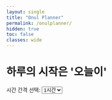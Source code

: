```yaml
---
layout: single
title: "Onul Planner"
permalink: /onulplanner/
hidden: true
toc: false
classes: wide
---
```


<div id="onulplanner">
    <h1>하루의 시작은 '오늘이'</h1>
    <div id="time-selector">
        <label for="time-interval">시간 간격 선택:</label>
        <select id="time-interval">
            <option value="5">5분</option>
            <option value="15">15분</option>
            <option value="30">30분</option>
            <option value="60" selected>1시간</option>
            <option value="120">2시간</option>
        </select>
    </div>
    <div id="schedule">
        <!-- 스케줄 시간이 동적으로 추가됩니다 -->
    </div>
</div>

<script src="{{ site.baseurl }}/assets/js/onulplanner.js"></script>
<link rel="stylesheet" href="{{ site.baseurl }}/assets/css/onulplanner.css">
